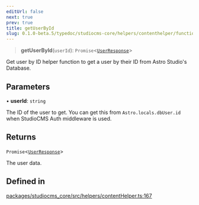 ```yaml
---
editUrl: false
next: true
prev: true
title: getUserById
slug: 0.1.0-beta.5/typedoc/studiocms-core/helpers/contenthelper/functions/getuserbyid
---
```


> **getUserById**(`userId`): `Promise`\<[`UserResponse`](/0.1.0-beta.5/typedoc/studiocms-core/helpers/contenthelper/type-aliases/userresponse/)>

Get user by ID helper function to get a user by their ID from Astro Studio's Database.

## Parameters

• **userId**: `string`

The ID of the user to get. You can get this from `Astro.locals.dbUser.id` when StudioCMS Auth middleware is used.

## Returns

`Promise`\<[`UserResponse`](/0.1.0-beta.5/typedoc/studiocms-core/helpers/contenthelper/type-aliases/userresponse/)>

The user data.

## Defined in

[packages/studiocms\_core/src/helpers/contentHelper.ts:167](https://github.com/astrolicious/studiocms/tree/main/packages/studiocms_core/src/helpers/contentHelper.ts#L167)
